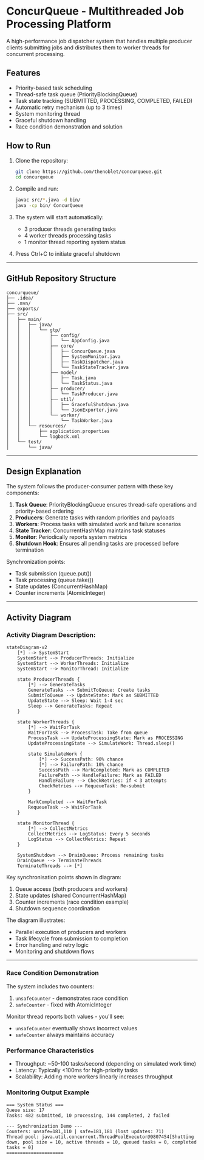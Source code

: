 # ConcurQueue - Multithreaded Job Processing Platform

A high-performance job dispatcher system that handles multiple producer clients submitting jobs and distributes them to worker threads for concurrent processing.

## Features
- Priority-based task scheduling
- Thread-safe task queue (PriorityBlockingQueue)
- Task state tracking (SUBMITTED, PROCESSING, COMPLETED, FAILED)
- Automatic retry mechanism (up to 3 times)
- System monitoring thread
- Graceful shutdown handling
- Race condition demonstration and solution

## How to Run
1. Clone the repository:
   ```bash
   git clone https://github.com/thenoblet/concurqueue.git
   cd concurqueue
   ```

2. Compile and run:
   ```bash
   javac src/*.java -d bin/
   java -cp bin/ ConcurQueue
   ```

3. The system will start automatically:
   - 3 producer threads generating tasks
   - 4 worker threads processing tasks
   - 1 monitor thread reporting system status

4. Press Ctrl+C to initiate graceful shutdown

---

## GitHub Repository Structure
```
concurqueue/
├── .idea/
├── .mvn/
├── exports/
├── src/
│   ├── main/
│   │   ├── java/
│   │   │   └── gtp/
│   │   │       ├── config/
│   │   │       │   └── AppConfig.java
│   │   │       ├── core/
│   │   │       │   ├── ConcurQueue.java
│   │   │       │   ├── SystemMonitor.java
│   │   │       │   ├── TaskDispatcher.java
│   │   │       │   └── TaskStateTracker.java
│   │   │       ├── model/
│   │   │       │   ├── Task.java
│   │   │       │   └── TaskStatus.java
│   │   │       ├── producer/
│   │   │       │   └── TaskProducer.java
│   │   │       ├── util/
│   │   │       │   ├── GracefulShutdown.java
│   │   │       │   └── JsonExporter.java
│   │   │       └── worker/
│   │   │           └── TaskWorker.java
│   │   └── resources/
│   │       ├── application.properties
│   │       └── logback.xml
│   └── test/
│       └── java/
```

---

## Design Explanation
The system follows the producer-consumer pattern with these key components:

1. **Task Queue**: PriorityBlockingQueue ensures thread-safe operations and priority-based ordering
2. **Producers**: Generate tasks with random priorities and payloads
3. **Workers**: Process tasks with simulated work and failure scenarios
4. **State Tracker**: ConcurrentHashMap maintains task statuses
5. **Monitor**: Periodically reports system metrics
6. **Shutdown Hook**: Ensures all pending tasks are processed before termination

Synchronization points:
- Task submission (queue.put())
- Task processing (queue.take())
- State updates (ConcurrentHashMap)
- Counter increments (AtomicInteger)

---

## Activity Diagram

### Activity Diagram Description:
```mermaid
stateDiagram-v2
    [*] --> SystemStart
    SystemStart --> ProducerThreads: Initialize
    SystemStart --> WorkerThreads: Initialize
    SystemStart --> MonitorThread: Initialize
    
    state ProducerThreads {
        [*] --> GenerateTasks
        GenerateTasks --> SubmitToQueue: Create tasks
        SubmitToQueue --> UpdateState: Mark as SUBMITTED
        UpdateState --> Sleep: Wait 1-4 sec
        Sleep --> GenerateTasks: Repeat
    }
    
    state WorkerThreads {
        [*] --> WaitForTask
        WaitForTask --> ProcessTask: Take from queue
        ProcessTask --> UpdateProcessingState: Mark as PROCESSING
        UpdateProcessingState --> SimulateWork: Thread.sleep()
        
        state SimulateWork {
            [*] --> SuccessPath: 90% chance
            [*] --> FailurePath: 10% chance
            SuccessPath --> MarkCompleted: Mark as COMPLETED
            FailurePath --> HandleFailure: Mark as FAILED
            HandleFailure --> CheckRetries: if < 3 attempts
            CheckRetries --> RequeueTask: Re-submit
        }
        
        MarkCompleted --> WaitForTask
        RequeueTask --> WaitForTask
    }
    
    state MonitorThread {
        [*] --> CollectMetrics
        CollectMetrics --> LogStatus: Every 5 seconds
        LogStatus --> CollectMetrics: Repeat
    }
    
    SystemShutdown --> DrainQueue: Process remaining tasks
    DrainQueue --> TerminateThreads
    TerminateThreads --> [*]
```

Key synchronisation points shown in diagram:
1. Queue access (both producers and workers)
2. State updates (shared ConcurrentHashMap)
3. Counter increments (race condition example)
4. Shutdown sequence coordination

The diagram illustrates:
- Parallel execution of producers and workers
- Task lifecycle from submission to completion
- Error handling and retry logic
- Monitoring and shutdown flows

---

### Race Condition Demonstration
The system includes two counters:
1. `unsafeCounter` - demonstrates race condition
2. `safeCounter` - fixed with AtomicInteger

Monitor thread reports both values - you'll see:
- `unsafeCounter` eventually shows incorrect values
- `safeCounter` always maintains accuracy

### Performance Characteristics
- Throughput: ~50-100 tasks/second (depending on simulated work time)
- Latency: Typically <100ms for high-priority tasks
- Scalability: Adding more workers linearly increases throughput

### Monitoring Output Example
```
=== System Status ===
Queue size: 17
Tasks: 482 submitted, 10 processing, 144 completed, 2 failed

--- Synchronization Demo ---
Counters: unsafe=181,110 | safe=181,181 (lost updates: 71)
Thread pool: java.util.concurrent.ThreadPoolExecutor@9807454[Shutting down, pool size = 10, active threads = 10, queued tasks = 0, completed tasks = 0]
=====================
```